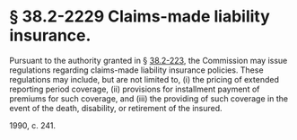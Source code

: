 # § 38.2-2229 Claims-made liability insurance.

<p>Pursuant to the authority granted in § <a href='http://law.lis.virginia.gov/vacode/38.2-223/'>38.2-223</a>, the Commission may issue regulations regarding claims-made liability insurance policies. These regulations may include, but are not limited to, (i) the pricing of extended reporting period coverage, (ii) provisions for installment payment of premiums for such coverage, and (iii) the providing of such coverage in the event of the death, disability, or retirement of the insured.</p><p>1990, c. 241.</p>